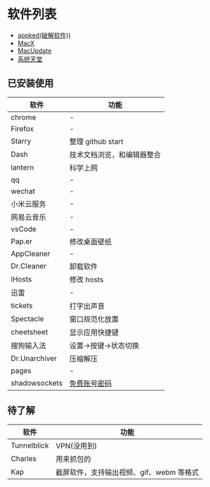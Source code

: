 # 软件列表

- [appked(破解软件))](https://www.macbed.com/)
- [MacX](http://soft.macx.cn/index.htm)
- [MacUpdate](https://www.macupdate.com/)
- [系统天堂](http://www.xpgod.com/mac/)

## 已安装使用

| 软件          | 功能                               |
| ------------- | ---------------------------------- |
| chrome        | -                                  |
| Firefox       | -                                  |
| Starry        | 整理 github start                  |
| Dash          | 技术文档浏览，和编辑器整合         |
| lantern       | 科学上网                           |
| qq            | -                                  |
| wechat        | -                                  |
| 小米云服务    | -                                  |
| 网易云音乐    | -                                  |
| vsCode        | -                                  |
| Pap.er        | 修改桌面壁纸                       |
| AppCleaner    | -                                  |
| Dr.Cleaner    | 卸载软件                           |
| iHosts        | 修改 hosts                         |
| 迅雷          | -                                  |
| tickets       | 打字出声音                         |
| Spectacle     | 窗口规范化放置                     |
| cheetsheet    | 显示应用快捷键                     |
| 搜狗输入法    | 设置->按键->状态切换               |
| Dr.Unarchiver | 压缩解压                           |
| pages         | -                                  |
| shadowsockets | [免费账号密码](http://free-ss.cf/) |

## 待了解

| 软件        | 功能                                     |
| ----------- | ---------------------------------------- |
| Tunnelblick | VPN(没用到)                              |
| Charles     | 用来抓包的                               |
| Kap         | 截屏软件，支持输出视频、gif、webm 等格式 |